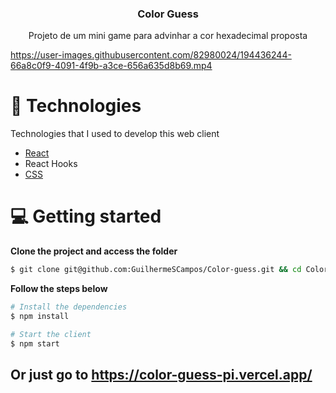 <h3 align="center">
  Color Guess
</h3>

<p align="center">Projeto de um mini game para advinhar a cor hexadecimal proposta</p>

https://user-images.githubusercontent.com/82980024/194436244-66a8c0f9-4091-4f9b-a3ce-656a635d8b69.mp4

# 🚀 Technologies

Technologies that I used to develop this web client

- [React](https://reactjs.org)
- React Hooks
- [CSS](https://www.w3.org/Style/CSS/Overview.en.html)

# 💻 Getting started

**Clone the project and access the folder**

```bash
$ git clone git@github.com:GuilhermeSCampos/Color-guess.git && cd Color-guess
```

**Follow the steps below**

```bash
# Install the dependencies
$ npm install

# Start the client
$ npm start
```
## Or just go to https://color-guess-pi.vercel.app/
